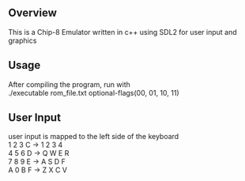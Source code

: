 ## Overview
This is a Chip-8 Emulator written in c++ using SDL2 for user input and graphics

## Usage
After compiling the program, run with  
./executable rom_file.txt optional-flags(00, 01, 10, 11)

## User Input
user input is mapped to the left side of the keyboard  
1 2 3 C  ->  1 2 3 4  
4 5 6 D  ->  Q W E R  
7 8 9 E  ->  A S D F  
A 0 B F  ->  Z X C V
